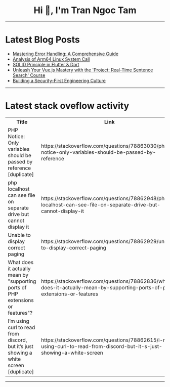 <h1 align="center">Hi 👋, I'm Tran Ngoc Tam</h1>

---

# Latest Blog Posts 
<!-- BLOG-POST-LIST:START -->
- [Mastering Error Handling: A Comprehensive Guide](https://dev.to/kfir-g/mastering-error-handling-a-comprehensive-guide-1hmg)
- [Analysis of Arm64 Linux System Call](https://dev.to/lsahn/analysis-of-arm64-linux-system-call-8f1)
- [SOLID Principle in Flutter &amp; Dart](https://dev.to/syedabdulbasit7/solid-principle-in-flutter-dart-25g8)
- [Unleash Your Vue.js Mastery with the &#39;Project: Real-Time Sentence Search&#39; Course](https://dev.to/labex/unleash-your-vuejs-mastery-with-the-project-real-time-sentence-search-course-12ia)
- [Building a Security-First Engineering Culture](https://dev.to/middleware/building-a-security-first-engineering-culture-57m9)
<!-- BLOG-POST-LIST:END -->

---

# Latest stack oveflow activity
<table>
  <tr><th>Title</th><th>Link</th></tr>
  <!-- STACKOVERFLOW:START --><tr><td>PHP Notice: Only variables should be passed by reference [duplicate]</td><td>https://stackoverflow.com/questions/78863030/php-notice-only-variables-should-be-passed-by-reference</td></tr><tr><td>php localhost can see file on separate drive but cannot display it</td><td>https://stackoverflow.com/questions/78862948/php-localhost-can-see-file-on-separate-drive-but-cannot-display-it</td></tr><tr><td>Unable to display correct paging</td><td>https://stackoverflow.com/questions/78862929/unable-to-display-correct-paging</td></tr><tr><td>What does it actually mean by &quot;supporting ports of PHP extensions or features&quot;?</td><td>https://stackoverflow.com/questions/78862836/what-does-it-actually-mean-by-supporting-ports-of-php-extensions-or-features</td></tr><tr><td>I’m using curl to read from discord, but it’s just showing a white screen [duplicate]</td><td>https://stackoverflow.com/questions/78862615/i-m-using-curl-to-read-from-discord-but-it-s-just-showing-a-white-screen</td></tr><!-- STACKOVERFLOW:END -->
</table>

---


